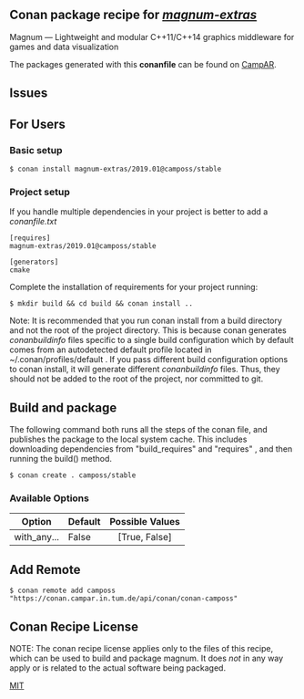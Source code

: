 ## Conan package recipe for [*magnum-extras*](https://magnum.graphics)

Magnum — Lightweight and modular C++11/C++14                     graphics middleware for games and data visualization

The packages generated with this **conanfile** can be found on [CampAR](https://conan.campar.in.tum.de/artifactory/webapp/#/home).


## Issues

## For Users

### Basic setup

    $ conan install magnum-extras/2019.01@camposs/stable

### Project setup

If you handle multiple dependencies in your project is better to add a *conanfile.txt*

    [requires]
    magnum-extras/2019.01@camposs/stable

    [generators]
    cmake

Complete the installation of requirements for your project running:

    $ mkdir build && cd build && conan install ..

Note: It is recommended that you run conan install from a build directory and not the root of the project directory.  This is because conan generates *conanbuildinfo* files specific to a single build configuration which by default comes from an autodetected default profile located in ~/.conan/profiles/default .  If you pass different build configuration options to conan install, it will generate different *conanbuildinfo* files.  Thus, they should not be added to the root of the project, nor committed to git.


## Build and package

The following command both runs all the steps of the conan file, and publishes the package to the local system cache.  This includes downloading dependencies from "build_requires" and "requires" , and then running the build() method.

    $ conan create . camposs/stable


### Available Options
| Option        | Default | Possible Values  |
| ------------- |:----------------- |:------------:|
| with_any...   | False |  [True, False] |


## Add Remote

    $ conan remote add camposs "https://conan.campar.in.tum.de/api/conan/conan-camposs"


## Conan Recipe License

NOTE: The conan recipe license applies only to the files of this recipe, which can be used to build and package magnum.
It does *not* in any way apply or is related to the actual software being packaged.

[MIT](https://github.com/ulricheck/conan-corrade/blob/stable/2018.10/LICENSE.md)
